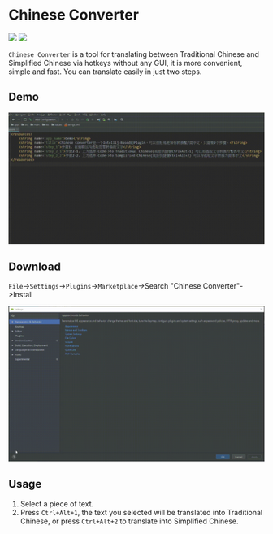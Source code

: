 # Chinese Converter

[![](https://img.shields.io/badge/JetBrains-Intellij_Based-green.svg?style=flat-square)](https://pub.dev/packages/telebot)
[![](https://img.shields.io/badge/Version-2.0.0-blue.svg?style=flat-square)](https://dart.dev)

`Chinese Converter` is a tool for translating between Traditional Chinese and Simplified Chinese via hotkeys without any GUI, 
it is more convenient, simple and fast. You can translate easily in just two steps.

## Demo

![](demo/demo.gif)

## Download

`File`->`Settings`->`Plugins`->`Marketplace`->Search "Chinese Converter"->Install

![](demo/download.gif)

## Usage

1. Select a piece of text.
2. Press `Ctrl+Alt+1`, the text you selected will be translated into Traditional Chinese, or press `Ctrl+Alt+2` to translate into Simplified Chinese.
